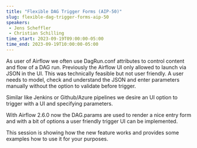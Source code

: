 ```yaml
---
title: "Flexible DAG Trigger Forms (AIP-50)"
slug: flexible-dag-trigger-forms-aip-50
speakers:
 - Jens Scheffler
 - Christian Schilling
time_start: 2023-09-19T09:00:00-05:00
time_end: 2023-09-19T10:00:00-05:00
---
```


As user of Airflow we often use DagRun.conf attributes to control content and flow of a DAG run. Previously the Airflow UI only allowed to launch via JSON in the UI. This was technically feasible but not user friendly. A user needs to model, check and understand the JSON and enter parameters manually without the option to validate before trigger.



Similar like Jenkins or Github/Azure pipelines we desire an UI option to trigger with a UI and specifying parameters.



With Airflow 2.6.0 now the DAG.params are used to render a nice entry form and with a bit of options a user friendly trigger UI can be implemented.



This session is showing how the new feature works and provides some examples how to use it for your purposes.